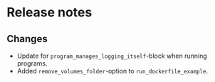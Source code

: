 # Release notes

## Changes

- Update for `program_manages_logging_itself`-block when running programs.
- Added `remove_volumes_folder`-option to `run_dockerfile_example`.

